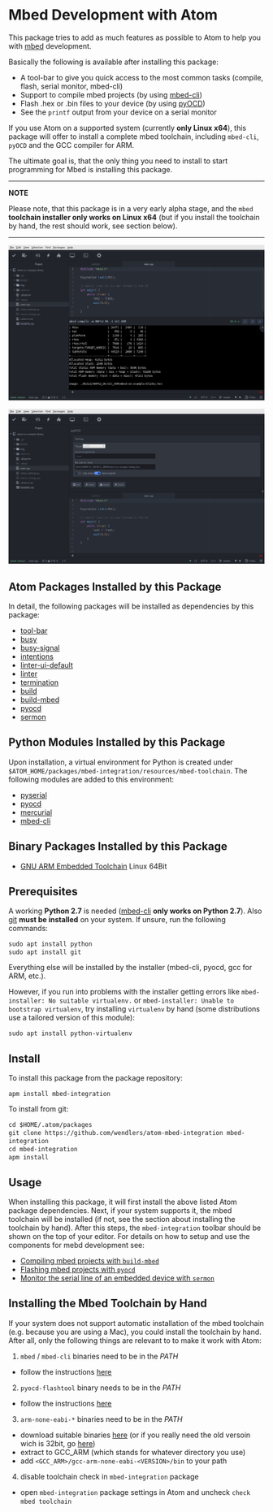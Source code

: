 # Mbed Development with Atom

This package tries to add as much features as possible to Atom to help you with [mbed](https://www.mbed.com/) development.

Basically the following is available after installing this package:

* A tool-bar to give you quick access to the most common tasks (compile, flash, serial monitor, mbed-cli)
* Support to compile mbed projects (by using [mbed-cli](https://github.com/ARMmbed/mbed-cli))
* Flash .hex or .bin files to your device (by using [pyOCD](https://github.com/mbedmicro/pyOCD))
* See the `printf` output from your device on a serial monitor

If you use Atom on a supported system (currently __only Linux x64__), this package will offer to install a complete mbed toolchain, including `mbed-cli`, `pyOCD` and the GCC compiler for ARM.

The ultimate goal is, that the only thing you need to install to start programming for Mbed is installing this package.

---
**NOTE**

Please note, that this package is in a very early alpha stage, and the `mbed` __toolchain installer only works on Linux x64__ (but if you install the toolchain by hand, the rest should work, see section below).

---

![screenshot](https://raw.githubusercontent.com/wendlers/atom-mbed-integration/master/doc/compile.png)

![screenshot](https://raw.githubusercontent.com/wendlers/atom-mbed-integration/master/doc/pyocd.png)

## Atom Packages Installed by this Package

In detail, the following packages will be installed as dependencies by this package:

* [tool-bar](https://atom.io/packages/tool-bar)
* [busy](https://atom.io/packages/busy)
* [busy-signal](https://atom.io/packages/busy-signal)
* [intentions](https://atom.io/packages/intentions)
* [linter-ui-default](https://atom.io/packages/linter-ui-default)
* [linter](https://atom.io/packages/linter)
* [termination](https://atom.io/packages/termination)
* [build](https://atom.io/packages/build)
* [build-mbed](https://atom.io/packages/build-mbed)
* [pyocd](https://atom.io/packages/pyocd)
* [sermon](https://atom.io/packages/sermon)

## Python Modules Installed by this Package

Upon installation, a virtual environment for Python is created under `$ATOM_HOME/packages/mbed-integration/resources/mbed-toolchain`. The following modules are added to this environment:

* [pyserial](https://pypi.python.org/pypi/pyserial)
* [pyocd](https://pypi.python.org/pypi/pyOCD)
* [mercurial](https://pypi.python.org/pypi/Mercurial)
* [mbed-cli](https://pypi.python.org/pypi/mbed-cli)

## Binary Packages Installed by this Package

* [GNU ARM Embedded Toolchain](https://developer.arm.com/open-source/gnu-toolchain/gnu-rm/downloads) Linux 64Bit

## Prerequisites

A working __Python 2.7__ is needed ([mbed-cli](https://github.com/ARMmbed/mbed-cli#installing-mbed-cli) __only works on Python 2.7__). Also [git](https://git-scm.com/) __must be installed__ on your system. If unsure, run the following commands:

    sudo apt install python
    sudo apt install git

Everything else will be installed by the installer (mbed-cli, pyocd, gcc for ARM, etc.).

However, if you run into problems with the installer getting errors like `mbed-installer: No suitable virtualenv.` or `mbed-installer: Unable to bootstrap virtualenv`, try installing `virtualenv` by hand (some distributions use a tailored version of this module):

    sudo apt install python-virtualenv

## Install

To install this package from the package repository:

    apm install mbed-integration

To install from git:

    cd $HOME/.atom/packages
    git clone https://github.com/wendlers/atom-mbed-integration mbed-integration
    cd mbed-integration
    apm install

## Usage

When installing this package, it will first install the above listed Atom package dependencies. Next, if your system supports it, the mbed toolchain will be installed (if not, see the section about installing the toolchain by hand). After this steps, the `mbed-integration` toolbar should be shown on the top of your editor. For details on how to setup and use the components for mebd development see:

* [Compiling mbed projects with `build-mbed`](https://atom.io/packages/build-mbed)
* [Flashing mbed projects with `pyocd`](https://atom.io/packages/pyocd)
* [Monitor the serial line of an embedded device with `sermon`](https://atom.io/packages/sermon)

## Installing the Mbed Toolchain by Hand

If your system does not support automatic installation of the mbed toolchain (e.g. because you are using a Mac), you could install the toolchain by hand. After all, only the following things are relevant to to make it work with Atom:

1. `mbed` / `mbed-cli` binaries need to be in the _PATH_
  - follow the instructions [here](https://github.com/ARMmbed/mbed-cli#installing-mbed-cli)
2. `pyocd-flashtool` binary needs to be in the _PATH_
  - follow the instructions [here](https://github.com/mbedmicro/pyOCD)
3. `arm-none-eabi-*` binaries need to be in the _PATH_
  - download suitable binaries [here](https://developer.arm.com/open-source/gnu-toolchain/gnu-rm/downloads) (or if you really need the old versoin wich is 32bit, go [here](https://launchpad.net/gcc-arm-embedded))
  - extract to GCC_ARM (which stands for whatever directory you use)
  - add `<GCC_ARM>/gcc-arm-none-eabi-<VERSION>/bin` to your path
4. disable toolchain check in `mbed-integration` package
  - open `mbed-integration` package settings in Atom and uncheck `check mbed toolchain`

